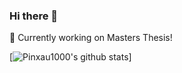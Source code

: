 ### Hi there 👋

🔭 Currently working on Masters Thesis!

[![Pinxau1000's github stats](https://github-readme-stats.vercel.app/api?username=pinxau1000&count_private=true&show_icons=true&theme=dark)]

